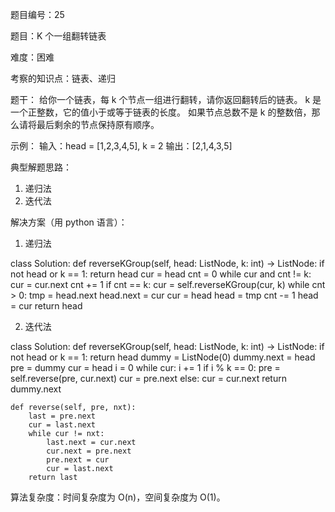 题目编号：25

题目：K 个一组翻转链表

难度：困难

考察的知识点：链表、递归

题干：
给你一个链表，每 k 个节点一组进行翻转，请你返回翻转后的链表。
k 是一个正整数，它的值小于或等于链表的长度。
如果节点总数不是 k 的整数倍，那么请将最后剩余的节点保持原有顺序。

示例：
输入：head = [1,2,3,4,5], k = 2
输出：[2,1,4,3,5]

典型解题思路：
1. 递归法
2. 迭代法

解决方案（用 python 语言）：

1. 递归法

class Solution:
    def reverseKGroup(self, head: ListNode, k: int) -> ListNode:
        if not head or k == 1:
            return head
        cur = head
        cnt = 0
        while cur and cnt != k:
            cur = cur.next
            cnt += 1
        if cnt == k:
            cur = self.reverseKGroup(cur, k)
            while cnt > 0:
                tmp = head.next
                head.next = cur
                cur = head
                head = tmp
                cnt -= 1
            head = cur
        return head

2. 迭代法

class Solution:
    def reverseKGroup(self, head: ListNode, k: int) -> ListNode:
        if not head or k == 1:
            return head
        dummy = ListNode(0)
        dummy.next = head
        pre = dummy
        cur = head
        i = 0
        while cur:
            i += 1
            if i % k == 0:
                pre = self.reverse(pre, cur.next)
                cur = pre.next
            else:
                cur = cur.next
        return dummy.next

    def reverse(self, pre, nxt):
        last = pre.next
        cur = last.next
        while cur != nxt:
            last.next = cur.next
            cur.next = pre.next
            pre.next = cur
            cur = last.next
        return last

算法复杂度：时间复杂度为 O(n)，空间复杂度为 O(1)。